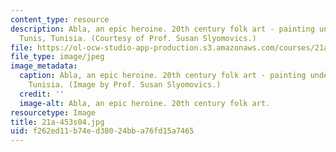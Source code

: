 ```yaml
---
content_type: resource
description: Abla, an epic heroine. 20th century folk art - painting under glass,
  Tunis, Tunisia. (Courtesy of Prof. Susan Slyomovics.)
file: https://ol-ocw-studio-app-production.s3.amazonaws.com/courses/21a-453-anthropology-of-the-middle-east-spring-2004/f262ed11b74ed38024bba76fd15a7465_21a-453s04.jpg
file_type: image/jpeg
image_metadata:
  caption: Abla, an epic heroine. 20th century folk art - painting under glass, Tunis,
    Tunisia. (Image by Prof. Susan Slyomovics.)
  credit: ''
  image-alt: Abla, an epic heroine. 20th century folk art.
resourcetype: Image
title: 21a-453s04.jpg
uid: f262ed11-b74e-d380-24bb-a76fd15a7465
---
```

